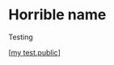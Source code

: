 # Horrible name

Testing

[[my test.public]]

[//begin]: # "Autogenerated link references for markdown compatibility"
[my test.public]: <my test.public.md> "my test.public"
[//end]: # "Autogenerated link references"